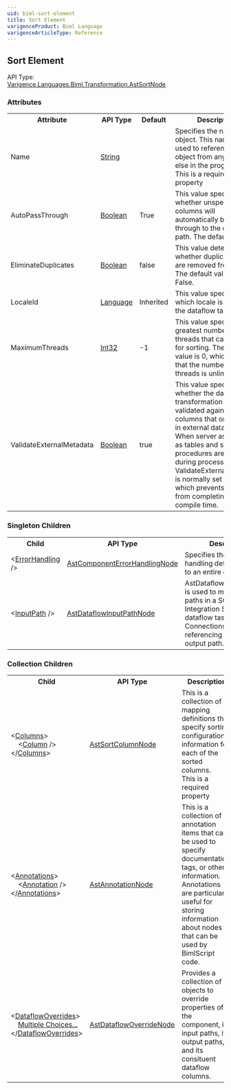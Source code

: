 ```yaml
---
uid: biml-sort-element
title: Sort Element
varigenceProduct: Biml Language
varigenceArticleType: Reference
---
```

## Sort Element<div class="AssemblyInfoGroup"><div class="CrossReferenceGroup"><div class="CrossReferenceHeader">API Type:</div><div class="CrossReferenceValue"><a href="../api-reference/Varigence.Languages.Biml.Transformation.AstSortNode.html">Varigence.Languages.Biml.Transformation.AstSortNode</a></div></div></div><div class="AttributeGroup"><h3>Attributes</h3><table id="AttributeList" class="AttributeList"><tbody><tr><th class="AttributeNameColumnHeader">Attribute</th><th class="AttributeTypeColumnHeader">API Type</th><th class="AttributeDefaultColumnHeader">Default</th><th class="AttributeSummaryColumnHeader">Description</th></tr><tr class="ad0"><td class="AttributeName">Name</td><td class="AttributeType"><a href="https://msdn.microsoft.com/en-us/library/System.String.aspx">String</a></td><td class="AttributeDefault">&nbsp;</td><td class="AttributeSummary"><div class ="SummaryItem">Specifies the name of the object.  This name can be used to reference this object from anywhere else in the program.</div> This is a required property</td></tr><tr class="ad1"><td class="AttributeName">AutoPassThrough</td><td class="AttributeType"><a href="https://msdn.microsoft.com/en-us/library/System.Boolean.aspx">Boolean</a></td><td class="AttributeDefault">True</td><td class="AttributeSummary"><div class ="SummaryItem">This value specifies whether unspecified columns will automatically be passed through to the output path.  The default is True.</div> </td></tr><tr class="ad0"><td class="AttributeName">EliminateDuplicates</td><td class="AttributeType"><a href="https://msdn.microsoft.com/en-us/library/System.Boolean.aspx">Boolean</a></td><td class="AttributeDefault">false</td><td class="AttributeSummary"><div class ="SummaryItem">This value determines whether duplicate rows are removed from output. The default value is False.</div> </td></tr><tr class="ad1"><td class="AttributeName">LocaleId</td><td class="AttributeType"><a href="../api-reference/Varigence.Languages.Biml.Cube.Language.html">Language</a></td><td class="AttributeDefault">Inherited</td><td class="AttributeSummary"><div class ="SummaryItem">This value specifies which locale is used by the dataflow task.</div> </td></tr><tr class="ad0"><td class="AttributeName">MaximumThreads</td><td class="AttributeType"><a href="https://msdn.microsoft.com/en-us/library/System.Int32.aspx">Int32</a></td><td class="AttributeDefault">-1</td><td class="AttributeSummary"><div class ="SummaryItem">This value specifies the greatest number of threads that can be used for sorting. The default value is 0, which means that the number of threads is unlimited.</div> </td></tr><tr class="ad1"><td class="AttributeName">ValidateExternalMetadata</td><td class="AttributeType"><a href="https://msdn.microsoft.com/en-us/library/System.Boolean.aspx">Boolean</a></td><td class="AttributeDefault">true</td><td class="AttributeSummary"><div class ="SummaryItem">This value specifies whether the data flow transformation is validated against columns that originated in external data sources. When server assets such as tables and stored procedures are created during processing, ValidateExternalMetadata is normally set to False, which prevents validation from completing at compile time.</div> </td></tr></tbody></table></div><div class="ChildGroup">### Singleton Children<table id="ChildList" class="ChildList"><tbody><tr><th class="ChildNameColumnHeader">Child</th><th class="ChildTypeColumnHeader">API Type</th><th class="ChildSummaryColumnHeader">Description</th></tr><tr class="cd0"><td class="ChildName"><span class="punc">&lt;</span><a href=Varigence.Languages.Biml.Transformation.AstComponentErrorHandlingNode.html">ErrorHandling</a><span class="punc"> /&gt;</span></td><td class="ChildType"><a href="../api-reference/Varigence.Languages.Biml.Transformation.AstComponentErrorHandlingNode.html">AstComponentErrorHandlingNode</a></td><td class="ChildSummary">Specifies the error handling defaults to apply to an entire component </td></tr><tr class="cd1"><td class="ChildName"><span class="punc">&lt;</span><a href=Varigence.Languages.Biml.Transformation.AstDataflowInputPathNode.html">InputPath</a><span class="punc"> /&gt;</span></td><td class="ChildType"><a href="../api-reference/Varigence.Languages.Biml.Transformation.AstDataflowInputPathNode.html">AstDataflowInputPathNode</a></td><td class="ChildSummary">AstDataflowInputPathNode is used to model input paths in a SQL Server Integration Services dataflow task.  Connections are made by referencing an appropriate output path. </td></tr></tbody></table></div><div class="ChildGroup">### Collection Children<table id="ChildList" class="ChildList"><tbody><tr><th class="ChildNameColumnHeader">Child</th><th class="ChildTypeColumnHeader">API Type</th><th class="ChildSummaryColumnHeader">Description</th></tr><tr class="cd0"><td class="ChildName"><span class="punc">&lt;</span><a href=Varigence.Languages.Biml.Transformation.AstSortNode_Columns.html">Columns</a><span class="punc">&gt;</span><br />&nbsp;&nbsp;&nbsp;&nbsp;<span class="punc">&lt;</span><a href=Varigence.Languages.Biml.Transformation.AstSortColumnNode.html">Column</a> <span class="punc">/&gt;</span><br /><span class="punc">&lt;/</span><a href=Varigence.Languages.Biml.Transformation.AstSortNode_Columns.html">Columns</a><span class="punc">&gt;</span></td><td class="ChildType"><a href="../api-reference/Varigence.Languages.Biml.Transformation.AstSortColumnNode.html">AstSortColumnNode</a></td><td class="ChildSummary"><div class ="SummaryItem">This is a collection of mapping definitions that specify sorting configuration information for each of the sorted columns.</div> This is a required property</td></tr><tr class="cd1"><td class="ChildName"><span class="punc">&lt;</span><a href=Varigence.Languages.Biml.AstNode_Annotations.html">Annotations</a><span class="punc">&gt;</span><br />&nbsp;&nbsp;&nbsp;&nbsp;<span class="punc">&lt;</span><a href=Varigence.Languages.Biml.AstAnnotationNode.html">Annotation</a> <span class="punc">/&gt;</span><br /><span class="punc">&lt;/</span><a href=Varigence.Languages.Biml.AstNode_Annotations.html">Annotations</a><span class="punc">&gt;</span></td><td class="ChildType"><a href="../api-reference/Varigence.Languages.Biml.AstAnnotationNode.html">AstAnnotationNode</a></td><td class="ChildSummary"><div class ="SummaryItem">This is a collection of annotation items that can be used to specify documentation, tags, or other information.  Annotations are particularly useful for storing information about nodes that can be used by BimlScript code.</div> </td></tr><tr class="cd0"><td class="ChildName"><span class="punc">&lt;</span><a href=Varigence.Languages.Biml.Transformation.AstTransformationNode_DataflowOverrides.html">DataflowOverrides</a><span class="punc">&gt;</span><br />&nbsp;&nbsp;&nbsp;&nbsp;<a href=Varigence.Languages.Biml.Transformation.AstTransformationNode_DataflowOverrides.html">Multiple Choices...</a><br /><span class="punc">&lt;/</span><a href=Varigence.Languages.Biml.Transformation.AstTransformationNode_DataflowOverrides.html">DataflowOverrides</a><span class="punc">&gt;</span></td><td class="ChildType"><a href="../api-reference/Varigence.Languages.Biml.Transformation.AstDataflowOverrideNode.html">AstDataflowOverrideNode</a></td><td class="ChildSummary"><div class ="SummaryItem">Provides a collection of objects to override properties of the component, its input paths, its output paths, and its consituent dataflow columns.</div> </td></tr></tbody></table></div>